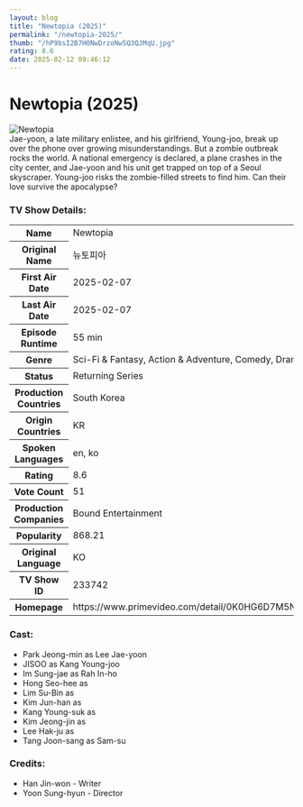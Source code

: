 ```yaml
---
layout: blog
title: "Newtopia (2025)"
permalink: "/newtopia-2025/"
thumb: "/hP9bsI2B7HONwDrzoNw5Q3QJMqU.jpg"
rating: 8.6
date: 2025-02-12 09:46:12
---
```

<h1 class="title">Newtopia (2025)</h1><div class="poster"><img src="{{ site.imglink }}/hP9bsI2B7HONwDrzoNw5Q3QJMqU.jpg" class="img-fluid my-3" alt="Newtopia"/></div><div class="plot">Jae-yoon, a late military enlistee, and his girlfriend, Young-joo, break up over the phone over growing misunderstandings. But a zombie outbreak rocks the world. A national emergency is declared, a plane crashes in the city center, and Jae-yoon and his unit get trapped on top of a Seoul skyscraper. Young-joo risks the zombie-filled streets to find him. Can their love survive the apocalypse?</div><h3>TV Show Details:</h3><table class="table table-bordered details"><tr><th>Name</th><td>Newtopia</td></tr><tr><th>Original Name</th><td>뉴토피아</td></tr><tr><th>First Air Date</th><td>2025-02-07</td></tr><tr><th>Last Air Date</th><td>2025-02-07</td></tr><tr><th>Episode Runtime</th><td>55 min</td></tr><tr><th>Genre</th><td>Sci-Fi & Fantasy, Action & Adventure, Comedy, Drama</td></tr><tr><th>Status</th><td>Returning Series</td></tr><tr><th>Production Countries</th><td>South Korea</td></tr><tr><th>Origin Countries</th><td>KR</td></tr><tr><th>Spoken Languages</th><td>en, ko</td></tr><tr><th>Rating</th><td>8.6</td></tr><tr><th>Vote Count</th><td>51</td></tr><tr><th>Production Companies</th><td>Bound Entertainment</td></tr><tr><th>Popularity</th><td>868.21</td></tr><tr><th>Original Language</th><td>KO</td></tr><tr><th>TV Show ID</th><td>233742</td></tr><tr><th>Homepage</th><td>https://www.primevideo.com/detail/0K0HG6D7M5NDA4A232WIOJGTTJ</td></tr></table><h3>Cast:</h3><ul class="list-group cast"><li>Park Jeong-min as Lee Jae-yoon</li><li>JISOO as Kang Young-joo</li><li>Im Sung-jae as Rah In-ho</li><li>Hong Seo-hee as </li><li>Lim Su-Bin as </li><li>Kim Jun-han as </li><li>Kang Young-suk as </li><li>Kim Jeong-jin as </li><li>Lee Hak-ju as </li><li>Tang Joon-sang as Sam-su</li></ul><h3>Credits:</h3><ul class="list-group crew"><li>Han Jin-won - Writer</li><li>Yoon Sung-hyun - Director</li></ul>